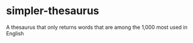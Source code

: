 # simpler-thesaurus
A thesaurus that only returns words that are among the 1,000 most used in English

